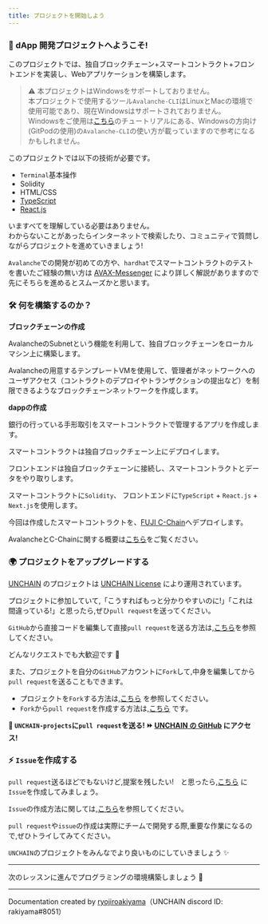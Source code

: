 ```yaml
---
title: プロジェクトを開始しよう
---
```

### 👋 dApp 開発プロジェクトへようこそ!

このプロジェクトでは、独自ブロックチェーン+スマートコントラクト+フロントエンドを実装し、Webアプリケーションを構築します。

> ⚠️ 本プロジェクトはWindowsをサポートしておりません。  
> 本プロジェクトで使用するツール`Avalanche-CLI`はLinuxとMacの環境で使用可能であり、現在Windowsはサポートされておりません。  
> Windowsをご使用は[こちら](https://app.stackup.dev/quest_page/beginner-quest-4-create-evm-subnet-on-local-network)のチュートリアルにある、Windowsの方向け(GitPodの使用)の`Avalanche-CLI`の使い方が載っていますので参考になるかもしれません。

このプロジェクトでは以下の技術が必要です。

- `Terminal`基本操作
- Solidity
- HTML/CSS
- [TypeScript](https://typescriptbook.jp/overview/features)
- [React.js](https://ja.reactjs.org/)

いますべてを理解している必要はありません。  
わからないことがあったらインターネットで検索したり、コミュニティで質問しながらプロジェクトを進めていきましょう!

`Avalanche`での開発が初めての方や、`hardhat`でスマートコントラクトのテストを書いたご経験の無い方は [AVAX-Messenger](https://buidl.unchain.tech/Avalanche/AVAX-Messenger) により詳しく解説がありますので先にそちらを進めるとスムーズかと思います。

### 🛠 何を構築するのか？

**ブロックチェーンの作成**

AvalancheのSubnetという機能を利用して、独自ブロックチェーンをローカルマシン上に構築します。

Avalancheの用意するテンプレートVMを使用して、管理者がネットワークへのユーザアクセス（コントラクトのデプロイやトランザクションの提出など）を制限できるようなブロックチェーンネットワークを作成します。

**dappの作成**

銀行の行っている手形取引をスマートコントラクトで管理するアプリを作成します。

スマートコントラクトは独自ブロックチェーン上にデプロイします。

フロントエンドは独自ブロックチェーンに接続し、スマートコントラクトとデータをやり取りします。

スマートコントラクトに`Solidity`、 
フロントエンドに`TypeScript` + `React.js` + `Next.js`を使用します。

今回は作成したスマートコントラクトを、[FUJI C-Chain](https://docs.avax.network/quickstart/fuji-workflow)へデプロイします。

AvalancheとC-Chainに関する概要は[こちら](https://buidl.unchain.tech/Avalanche/AVAX-Messenger/)をご覧ください。  

### 🌍 プロジェクトをアップグレードする

[UNCHAIN](https://unchain.tech/) のプロジェクトは [UNCHAIN License](https://github.com/unchain-tech/UNCHAIN-projects/blob/main/LICENSE) により運用されています。

プロジェクトに参加していて,「こうすればもっと分かりやすいのに!」「これは間違っている!」と思ったら,ぜひ`pull request`を送ってください。

`GitHub`から直接コードを編集して直接`pull request`を送る方法は,[こちら](https://docs.github.com/ja/repositories/working-with-files/managing-files/editing-files#editing-files-in-another-users-repository)を参照してください。

どんなリクエストでも大歓迎です 🎉

また、プロジェクトを自分の`GitHub`アカウントに`Fork`して,中身を編集してから`pull request`を送ることもできます。

- プロジェクトを`Fork`する方法は,[こちら](https://docs.github.com/ja/get-started/quickstart/fork-a-repo) を参照してください。
- `Fork`から`pull request`を作成する方法は,[こちら](https://docs.github.com/ja/pull-requests/collaborating-with-pull-requests/proposing-changes-to-your-work-with-pull-requests/creating-a-pull-request-from-a-fork) です。

**👋 `UNCHAIN-projects`に`pull request`を送る! ⏩ [UNCHAIN の GitHub](https://github.com/shiftbase-xyz/UNCHAIN-projects) にアクセス!**

### ⚡️ `Issue`を作成する

`pull request`送るほどでもないけど,提案を残したい!　と思ったら,[こちら](https://github.com/unchain-tech/UNCHAIN-projects/issues) に`Issue`を作成してみましょう。

`Issue`の作成方法に関しては,[こちら](https://docs.github.com/ja/issues/tracking-your-work-with-issues/creating-an-issue)を参照してください。

`pull request`や`issue`の作成は実際にチームで開発する際,重要な作業になるので,ぜひトライしてみてください。

`UNCHAIN`のプロジェクトをみんなでより良いものにしていきましょう ✨

---

次のレッスンに進んでプログラミングの環境構築しましょう 🎉

---

Documentation created by [ryojiroakiyama](https://github.com/ryojiroakiyama)（UNCHAIN discord ID: rakiyama#8051）

